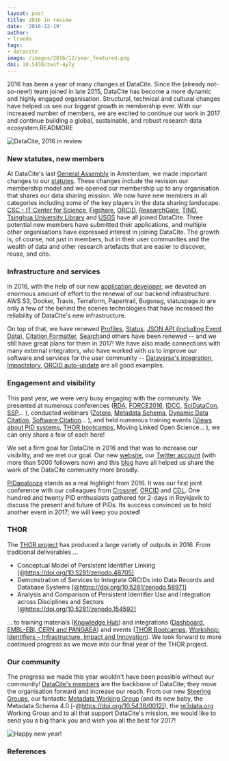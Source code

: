 ```yaml
---
layout: post
title: 2016 in review
date: '2016-12-19'
author:
- lrueda
tags:
- datacite
image: /images/2016/12/year_featured.png
doi: 10.5438/zwsf-4y7y
---
```

2016 has been a year of many changes at DataCite. Since the (already not-so-new!) team joined in late 2015, DataCite has become a more dynamic and highly engaged organisation. Structural, technical and cultural changes have helped us see our biggest growth in membership ever. With our increased number of members, we are excited to continue our work in 2017 and continue building a global, sustainable, and robust research data ecosystem.READMORE

![DataCite, 2016 in review](/images/2016/12/year1.png)

### New statutes, new members

At DataCite's last [General Assembly](https://doi.org/10.5438/8SZS-1H0H) in Amsterdam, we made important changes to our [statutes](https://www.datacite.org/documents/statutes.html). These changes include the revision our membership model and we opened our membership up to any organisation that shares our data sharing mission. We now have new members in all categories including some of the key players in the data sharing landscape. [CSC - IT Center for Science](http://csc.fi/), [Figshare](http://figshare.org), [ORCID](http://orcid.org), [ResearchGate](http://researchgate.net), [TIND](http://tind.io), [Tsinghua University Library](http://www.lib.tsinghua.edu.cn/english/) and [USGS](http://usgs.gov) have all joined DataCite. Three potential new members have submitted their applications, and multiple other organisations have expressed interest in joining DataCite. The growth is, of course, not just in members, but in their user communities and the wealth of data and other research artefacts that are easier to discover, reuse, and cite.

### Infrastructure and services

In 2016, with the help of our new [application developer](https://doi.org/10.5438/Y131-YX9D), we devoted an enormous amount of effort to the renewal of our backend infrastructure. AWS S3, Docker, Travis, Terraform, Papertrail, Bugsnag, statuspage.io are only a few of the behind the scenes technologies that have increased the reliability of DataCite's new infrastructure.

On top of that, we have renewed [Profiles](http://profiles.datacite.org),
[Status](http://status.datacite.org), [JSON API (including Event Data)](https://api.datacite.org), [Citation Formatter](https://citation.crosscite.org), [Search](https://search.datacite.org)and others have been renewed -- and we still have great plans for them in 2017! We have also made connections with many external integrators, who have worked with us to improve our software and services for the user community -- [Dataverse's integration](https://doi.org/10.5438/BMMQ-YCE9), [Impactstory](https://doi.org/10.5438/C3BY-VYZS), [ORCID auto-update](https://support.orcid.org/hc/en-us/articles/360006894594-Auto-updates-in-third-party-systems-DataCite) are all good examples.

### Engagement and visibility

This past year, we were very busy engaging with the community. We presented at numerous conferences ([RDA](https://www.rd-alliance.org/plenaries), [FORCE2016](https://www.force11.org/meetings/force2016/program/agenda/workshops), [IDCC](http://www.dcc.ac.uk/events/idcc16), [SciDataCon](http://www.scidatacon.org), [SSP](https://www.sspnet.org/events/past-events/annual-meeting-2016/event-home)... ), conducted webinars ([Zotero](https://vimeo.com/166934111), [Metadata Schema](https://vimeo.com/172929697), [Dynamic Data Citation](https://vimeo.com/174795589), [Software Citation](https://vimeo.com/195261237)... ), and held numerous training events ([Views about PID systems](https://www.rd-alliance.org/views-about-pid-systems-training-course-and-workshop-31-august-2-september-2016-garchingmunich), [THOR bootcamps](https://project-thor.eu/2016/12/02/hasta-la-vista-thor-bootcamp), Moving Linked Open Science... ), we can only share a few of each here!

We set a firm goal for DataCite in 2016 and that was to increase our visibility, and we met our goal. Our new [website](http://www.datacite.org), our [Twitter account](http://twitter.com/datacite) (with more than 5000 followers now) and this [blog](http://blog.datacite.org) have all helped us share the work of the DataCite community more broadly.

[PIDapalooza](http://pidapalooza.org) stands as a real highlight from 2016. It was our first joint conference with our colleagues from [Crossref](http://crossref.org), [ORCID](http://orcid.org) and [CDL](http://cdlib.org). One hundred and twenty PID enthusiasts gathered for 2-days in Reykjavik to discuss the present and future of PIDs. Its success convinced us to hold another event in 2017; we will keep you posted!

### THOR
The [THOR project](https://project-thor.eu) has produced a large variety of outputs in 2016. From traditional deliverables ...

- Conceptual Model of Persistent Identifier Linking [@https://doi.org/10.5281/zenodo.48705]
- Demonstration of Services to Integrate ORCIDs into Data Records and Database Systems [@https://doi.org/10.5281/zenodo.58971]
- Analysis and Comparison of Persistent Identifier Use and Integration across Disciplines and Sectors [@https://doi.org/10.5281/zenodo.154592]

... to training materials ([Knowledge Hub](https://project-thor.readme.io)) and integrations ([Dashboard](http://dashboard.project-thor.eu/dashboard), [EMBL-EBI, CERN and PANGAEA](https://project-thor.eu/2016/08/08/orcid-integration-in-disciplinary-data-repositories)) and events ([THOR Bootcamps](https://project-thor.readme.io/docs/presentations-thor-bootcamp), [Workshop: Identifiers – Infrastructure, Impact and Innovation](https://project-thor.eu/2016/07/20/highlights-workshop-identifiers-infrastructure-impact-and-innovation/)). We look forward to more continued progress as we move into our final year of the THOR project.

### Our community

The progress we made this year wouldn't have been possible without our community! [DataCite's members](https://www.datacite.org/members.html) are the backbone of DataCite; they move the organisation forward and increase our reach. From our new [Steering Groups](https://www.datacite.org/steering.html), our fantastic [Metadata Working Group](https://groups.google.com/forum/#!forum/datacite-metadata) (and its new baby, the Metadata Schema 4.0 [-@https://doi.org/10.5438/0012]), the [re3data.org](http://re3data.org) Working Group and to all that support DataCite's mission, we would like to send you a big thank you and wish you all the best for 2017!

![Happy new year!](/images/2016/12/year2.png)

### References
